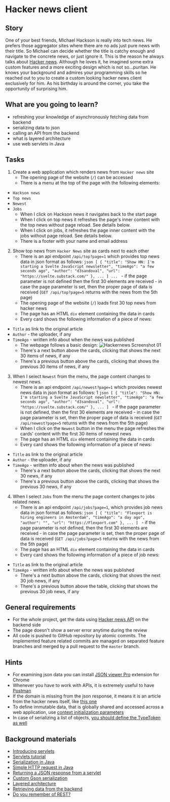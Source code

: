 # Hacker news client

## Story

One of your best friends, Michael Hackson is really into tech news.
He prefers those aggregator sites where there are no ads
just pure news with their title. So Michael can decide whether the title is catchy enough
and navigate to the concrete news, or just ignore it. This is the reason he always talks about
[Hacker news](https://news.ycombinator.com/news). Although he loves it, he imagined
some extra custom features and a more exciting design which is not so...puritan.
He knows your background and admires your programming skills so he reached out to you
to create a custom looking hacker news client exclusively for him.
As his birthday is around the corner, you take the opportunity of surprising him.

## What are you going to learn?

- refreshing your knowledge of asynchronously fetching data from backend
- serializing data to json
- calling an API from the backend
- what is layered architecture
- use web servlets in Java


## Tasks

1. Create a web application which renders news from `Hacker news` site
    - The opening page of the website (`/`) can be accessed
    - There is a menu at the top of the page with the following elements:
- `Hackson news`
- `Top news`
- `Newest`
- `Jobs`
    - When I click on Hackson news it navigates back to the start page
    - When I click on top news it refreshes the page's inner content with the top news without page reload. See details below.
    - When I click on jobs, it refreshes the page inner content with the jobs without page reload. See details below.
    - There is a footer with your name and email address

2. Show top news from `Hacker News` site as cards next to each other
    - There is an api endpoint `/api/top?page=1` which provides top news data in json format as follows: ```json [
  {
  "title": "Show HN: I'm starting a Svelte JavaScript newsletter",
  "timeAgo": "a few seconds ago",
  "author": "d3sandoval",
  "url": "https://svelte.substack.com/"
  },
  ...
] ... ``` - if the page parameter is not defined then the first 30 elements are received - in case the page parameter is set, then the proper page of data is received (`GET /api/top?page=5` returns with the news from the 5th page)
    - The opening page of the website (`/`) loads first 30 top news from hacker news
    - The page has an HTML `div` element containing the data in cards
    - Every card shows the following information of a piece of news:
- `Title` as link to the original article
- `Author` - the uploader, if any
- `TimeAgo` - written info about when the news was published
    - The webpage follows a basic design: ![Hackernews Screenshot 01](media/oop/hacker-news-screenshot-01.png)
    - There's a next button above the cards, clicking that shows the next 30 items of news, if any
    - There's a previous button above the cards, clicking that shows the previous 30 items of news, if any

3. When I select `Newest` from the menu, the page content changes to newest news.
    - There is an api endpoint `/api/newest?page=1` which provides newest news data in json format as follows: 1        ```json [
  {
  "title": "Show HN: I'm starting a Svelte JavaScript newsletter",
  "timeAgo": "a few seconds ago",
  "author": "d3sandoval",
  "url": "https://svelte.substack.com/"
  },
  ...
] ``` - if the page parameter is not defined, then the first 30 elements are received - in case the page parameter is set, then the proper page of data is received (`GET /api/newest?page=5` returns with the news from the 5th page)
    - When I click on the `Newest` button in the menu the page refreshes the cards' content with the first 30 items of newest news
    - The page has an HTML `div` element containing the data in cards
    - Every card shows the following information of a piece of news:
- `Title` as link to the original article
- `Author` - the uploader, if any
- `TimeAgo` - written info about when the news was published
    - There's a next button above the cards, clicking that shows the next 30 news, if any
    - There's a previous button above the cards, clicking that shows the previous 30 news, if any

4. When I select `Jobs` from the menu the page content changes to jobs related news.
    - There is an api endpoint `/api/jobs?page=1`, which provides job news data in json format as follows: ```json [
  {
      "title": "Flexport is hiring engineers in Amsterdam",
      "timeAgo": "a day ago",
      "author": "",
      "url": "https://Flexport.com"
  },
  ...
] ``` - if the page parameter is not defined, then the first 30 elements are received - in case the page parameter is set, then the proper page of data is received (`GET /api/jobs?page=5` returns with the news from the 5th page)
    - The page has an HTML `div` element containing the data in cards
    - Every card shows the following information of a piece of job news:
- `Title` as link to the original article
- `TimeAgo` - written info about when the news was published
    - There's a next button above the cards, clicking that shows the next 30 job news, if any
    - There's a previous button above the table, clicking that shows the previous 30 job news, if any

## General requirements

- For the whole project, get the data using [Hacker news API](https://api.hnpwa.com/v0) on the backend side
- The page doesn't show a server error anytime during the review
- All code is pushed to GitHub repository by atomic commits. The implemented feature related commits are managed on separated feature branches and merged by a pull request to the `master` branch.

## Hints

- For examining json data you can install [JSON viewer Pro](https://chrome.google.com/webstore/detail/json-viewer-pro/eifflpmocdbdmepbjaopkkhbfmdgijcc) extension for Chrome
- Whenever you have to work with APIs, it is extremely useful to have [Postman](https://www.postman.com/)
- If the domain is missing from the json response, it means it is an article from the hacker news itself, like [this one](https://news.ycombinator.com/item?id=23574723)
- To define immutable data, that is globally shared and accessed across a web application, use [context initialization parameters](https://www.baeldung.com/context-servlet-initialization-param#initializing-context-parameters)
- In case of serializing a list of objects, [you should define the TypeToken as well](https://stackoverflow.com/a/5554296)


## Background materials

- <i class="far fa-exclamation"></i> [Introducing servlets](project/curriculum/materials/pages/java/introducing-servlets.md)
- <i class="far fa-exclamation"></i> [Servlets tutorial](https://www.tutorialspoint.com/servlets/servlets-form-data.htm)
- <i class="far fa-exclamation"></i> [Serialization in Java](project/curriculum/materials/pages/java/serialization-in-java.md)
- <i class="far fa-exclamation"></i> [Simple HTTP request in Java](https://www.baeldung.com/java-http-request)
- <i class="far fa-exclamation"></i> [Returning a JSON response from a servlet](https://www.baeldung.com/servlet-json-response)
- <i class="far fa-exclamation"></i> [Custom Gson serialization](https://futurestud.io/tutorials/gson-advanced-custom-serialization-part-1)
- <i class="far fa-book-open"></i> [Layered architecture](https://medium.com/@priyalwalpita/software-architecture-patterns-layered-architecture-a3b89b71a057)
- <i class="far fa-book-open"></i> [Retrieving data from the backend](project/curriculum/materials/pages/web/the-last-missing-piece-api.md)
- <i class="far fa-book-open"></i> [Do you remember of REST?](project/curriculum/materials/pages/web/restful.md)

